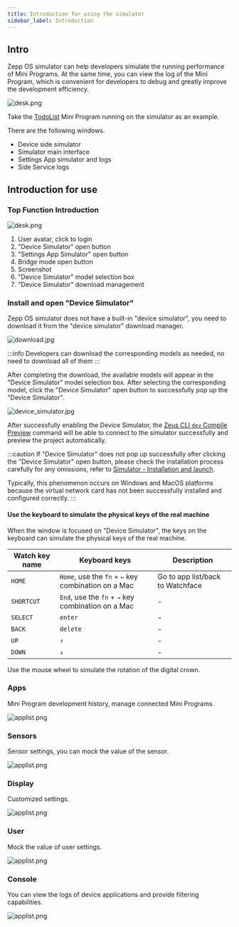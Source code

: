 ```yaml
---
title: Introduction for using the simulator
sidebar_label: Introduction
---
```


## Intro

Zepp OS simulator can help developers simulate the running performance of Mini Programs. At the same time, you can view the log of the Mini Program, which is convenient for developers to debug and greatly improve the development efficiency.

![desk.png](/img/simulator/workspace.jpg)

Take the [TodoList](../../../samples/app/toDoList.md) Mini Program running on the simulator as an example.

There are the following windows.

- Device side simulator
- Simulator main interface
- Settings App simulator and logs
- Side Service logs

## Introduction for use

### Top Function Introduction

![desk.png](/img/simulator/interface.png)

1. User avatar, click to login
2. "Device Simulator" open button
3. "Settings App Simulator" open button
4. Bridge mode open button
5. Screenshot
6. "Device Simulator" model selection box
7. "Device Simulator" download management

### Install and open "Device Simulator"

Zepp OS simulator does not have a built-in "device simulator", you need to download it from the "device simulator" download manager.

![download.jpg](/img/simulator/download.jpg)

:::info
Developers can download the corresponding models as needed, no need to download all of them
:::

After completing the download, the available models will appear in the "Device Simulator" model selection box. After selecting the corresponding model, click the "Device Simulator" open button to successfully pop up the "Device Simulator".

![device_simulator.jpg](/img/simulator/device_simulator.jpg)

After successfully enabling the Device Simulator, the [Zeus CLI `dev` Compile Preview](../cli/index.md#zeus-dev-compilation-preview-simulator) command will be able to connect to the simulator successfully and preview the project automatically.

:::caution
If "Device Simulator" does not pop up successfully after clicking the "Device Simulator" open button, please check the installation process carefully for any omissions, refer to [Simulator - Installation and launch](./setup.md).

Typically, this phenomenon occurs on Windows and MacOS platforms because the virtual network card has not been successfully installed and configured correctly.
:::

#### Use the keyboard to simulate the physical keys of the real machine

When the window is focused on "Device Simulator", the keys on the keyboard can simulate the physical keys of the real machine.

Watch key name|Keyboard keys|Description
---|---|---
`HOME`|`Home`, use the `fn` + `←` key combination on a Mac|Go to app list/back to Watchface
`SHORTCUT`|`End`, use the `fn` + `→` key combination on a Mac|-
`SELECT`|`enter`|-
`BACK`|`delete`|-
`UP`|`↑`|-
`DOWN`|`↓`|-

Use the mouse wheel to simulate the rotation of the digital crown.

### Apps

Mini Program development history, manage connected Mini Programs.

![applist.png](/img/simulator/1.png)

### Sensors

Sensor settings, you can mock the value of the sensor.

![applist.png](/img/simulator/2.png)

### Display

Customized settings.

![applist.png](/img/simulator/3.png)

### User

Mock the value of user settings.

![applist.png](/img/simulator/4.png)

### Console

You can view the logs of device applications and provide filtering capabilities.

![applist.png](/img/simulator/5.png)
